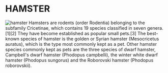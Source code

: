 <h1>HAMSTER</h1>
<image src="https://media.istockphoto.com/id/1137633429/photo/golden-hamster-in-front-of-white-background.jpg?s=612x612&w=0&k=20&c=PMLTheCQNARkjE05NgI-MFf4-2RgMJwgfgUEUVDlLDs=" alt="hamster">
Hamsters are rodents (order Rodentia) belonging to the subfamily Cricetinae, which contains 19 species classified in seven genera.[1][2] They have become established as popular small pets.[3] The best-known species of hamster is the golden or Syrian hamster (Mesocricetus auratus), which is the type most commonly kept as a pet. Other hamster species commonly kept as pets are the three species of dwarf hamster, Campbell's dwarf hamster (Phodopus campbelli), the winter white dwarf hamster (Phodopus sungorus) and the Roborovski hamster (Phodopus roborovskii).
